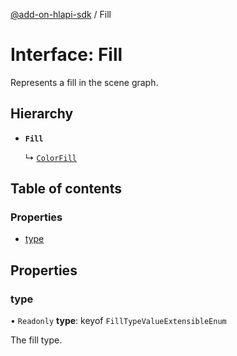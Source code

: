 [@add-on-hlapi-sdk](../overview.md) / Fill

# Interface: Fill

Represents a fill in the scene graph.

## Hierarchy

- **`Fill`**

  ↳ [`ColorFill`](ColorFill.md)

## Table of contents

### Properties

- [type](Fill.md#type)

## Properties

### <a id="type" name="type"></a> type

• `Readonly` **type**: keyof `FillTypeValueExtensibleEnum`

The fill type.
